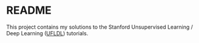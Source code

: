 # README

This project contains my solutions to the Stanford Unsupervised Learning / Deep Learning ([UFLDL](http://deeplearning.stanford.edu/wiki/index.php/UFLDL_Tutorial)) tutorials.